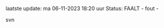 laatste update: 
ma 06-11-2023 18:20   uur 
Status: FAALT - fout - 
<div class="service R">svn</div>